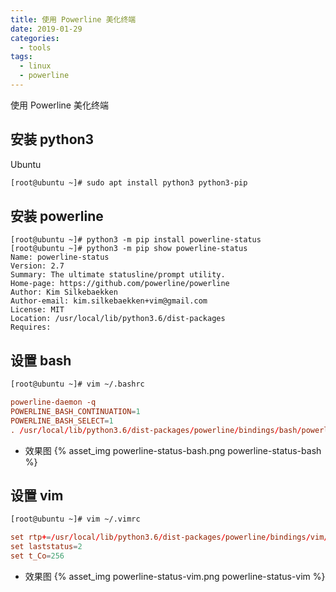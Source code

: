 ```yaml
---
title: 使用 Powerline 美化终端
date: 2019-01-29
categories:
  - tools
tags:
  - linux
  - powerline
---
```


使用 Powerline 美化终端
<!--more-->

## 安装 python3
Ubuntu
```bash
[root@ubuntu ~]# sudo apt install python3 python3-pip
```

## 安装 powerline
```
[root@ubuntu ~]# python3 -m pip install powerline-status
[root@ubuntu ~]# python3 -m pip show powerline-status
Name: powerline-status
Version: 2.7
Summary: The ultimate statusline/prompt utility.
Home-page: https://github.com/powerline/powerline
Author: Kim Silkebaekken
Author-email: kim.silkebaekken+vim@gmail.com
License: MIT
Location: /usr/local/lib/python3.6/dist-packages
Requires:
```

## 设置 bash
```bash
[root@ubuntu ~]# vim ~/.bashrc
```
```conf
powerline-daemon -q
POWERLINE_BASH_CONTINUATION=1
POWERLINE_BASH_SELECT=1
. /usr/local/lib/python3.6/dist-packages/powerline/bindings/bash/powerline.sh
```

+ 效果图
{% asset_img powerline-status-bash.png powerline-status-bash %}

## 设置 vim
```bash
[root@ubuntu ~]# vim ~/.vimrc
```
```conf
set rtp+=/usr/local/lib/python3.6/dist-packages/powerline/bindings/vim/
set laststatus=2
set t_Co=256
```

+ 效果图
{% asset_img powerline-status-vim.png powerline-status-vim %}

